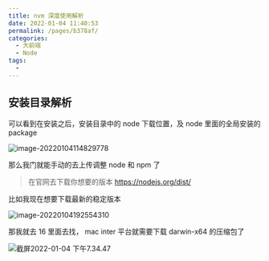 ```yaml
---
title: nvm 深度使用解析
date: 2022-01-04 11:40:53
permalink: /pages/b378af/
categories:
  - 大前端
  - Node
tags:
  -
---
```


## 安装目录解析

可以看到在安装之后，安装目录中的 node 下载位置，及 node 里面的全局安装的 package

![image-20220104114829778](https://cdn.jsdelivr.net/gh/izhaong/izhaong.com-oss/blogImg/013003/2022/01/04/11-48-43-00d6939a60896adad1eccc7d5f7b3c2b-image-20220104114829778-b923f4.png)

那么我门就能手动的去上传调整 node 和 npm 了

> 在官网去下载你想要的版本 https://nodejs.org/dist/

比如我现在想要下载最新的稳定版本

![image-20220104192554310](https://cdn.jsdelivr.net/gh/izhaong/izhaong.com-oss/blogImg/013002.nvm%20%E6%B7%B1%E5%BA%A6%E4%BD%BF%E7%94%A8%E8%A7%A3%E6%9E%90/2022/01/04/19-26-01-2b8e128f01df1899fd139e3f0aa1f0fa-image-20220104192554310-00b53c.png)

那我就去 16 里面去找， mac inter 平台就需要下载 darwin-x64 的压缩包了

![截屏2022-01-04 下午7.34.47](https://cdn.jsdelivr.net/gh/izhaong/izhaong.com-oss/blogImg/013002.nvm%20%E6%B7%B1%E5%BA%A6%E4%BD%BF%E7%94%A8%E8%A7%A3%E6%9E%90/2022/01/04/19-36-48-74b3131947d63ce6c8568a8602516ede-%E6%88%AA%E5%B1%8F2022-01-04%20%E4%B8%8B%E5%8D%887.34.47-a8407b.png)

